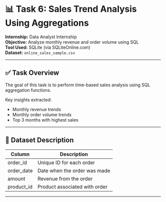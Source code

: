# 📊 Task 6: Sales Trend Analysis Using Aggregations

**Internship:** Data Analyst Internship  
**Objective:** Analyze monthly revenue and order volume using SQL  
**Tool Used:** SQLite (via SQLiteOnline.com)  
**Dataset:** `online_sales_sample.csv`

---

## ✅ Task Overview

The goal of this task is to perform time-based sales analysis using SQL aggregation functions.

Key insights extracted:
- Monthly revenue trends
- Monthly order volume trends
- Top 3 months with highest sales

---

## 📁 Dataset Description

| Column       | Description                  |
|--------------|------------------------------|
| order_id     | Unique ID for each order     |
| order_date   | Date when the order was made |
| amount       | Revenue from the order       |
| product_id   | Product associated with order|

---


